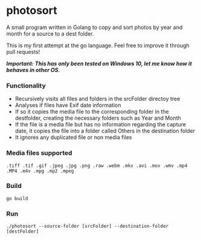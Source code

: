 # photosort

A small program written in Golang to copy and sort photos by year and month for a source to a dest folder.

This is my first attempt at the go language. Feel free to improve it through pull requests!

**_Important: This has only been tested on Windows 10, let me know how it behaves in other OS._**

### Functionality

- Recursively visits all files and folders in the srcFolder directoy tree
- Analyses if files have Exif date information
- If so it copies the media file to the corresponding folder in the destfolder, creating the necessary folders such as Year and Month
- If the file is a media file but has no information regarding the capture date, it copies the file into a folder called Others in the destination folder
- It ignores any duplicated file or non media files

### Media files supported

`.tiff .tif .gif .jpeg .jpg .png .raw .webm .mkv .avi .mov .wmv .mp4 .MP4 .m4v .mpg .mp2 .mpeg`

### Build

```
go build
```

### Run

```
./photosort --source-folder [srcFolder] --destination-folder [destFolder]
```
